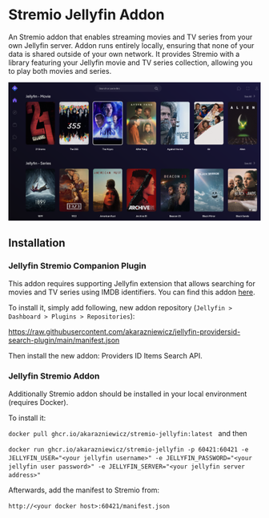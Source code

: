 # Stremio Jellyfin Addon

An Stremio addon that enables streaming movies and TV series from your own Jellyfin server. Addon runs entirely locally, ensuring that none of your data is shared outside of your own network. It provides Stremio with a library featuring your Jellyfin movie and TV series collection, allowing you to play both movies and series.

![](assets/si.png)

## Installation
### Jellyfin Stremio Companion Plugin

This addon requires supporting Jellyfin extension that allows searching for movies and TV series using IMDB identifiers.
You can find this addon [here](https://github.com/akarazniewicz/jellyfin-providersid-search-plugin).

To install it, simply add following, new addon repository (`Jellyfin > Dashboard > Plugins > Repositories`):

https://raw.githubusercontent.com/akarazniewicz/jellyfin-providersid-search-plugin/main/manifest.json

Then install the new addon: Providers ID Items Search API.

### Jellyfin Stremio Addon

Additionally Stremio addon should be installed in your local environment (requires Docker).

To install it:

`docker pull ghcr.io/akarazniewicz/stremio-jellyfin:latest
`
and then

`docker run ghcr.io/akarazniewicz/stremio-jellyfin -p 60421:60421 -e JELLYFIN_USER="<your jellyfin username>" -e JELLYFIN_PASSWORD="<your jellyfin user password>" -e JELLYFIN_SERVER="<your jellyfin server address>"
`

Afterwards, add the manifest to Stremio from:

`http://<your docker host>:60421/manifest.json`
